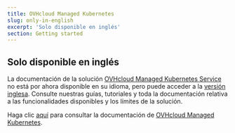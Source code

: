 ```yaml
---
title: OVHcloud Managed Kubernetes
slug: only-in-english
excerpt: 'Solo disponible en inglés'
section: Getting started
---
```


## Solo disponible en inglés

La documentación de la solución [OVHcloud Managed Kubernetes Service](https://www.ovh.es/public-cloud/kubernetes/) no está por ahora disponible en su idioma, pero puede acceder a la [versión inglesa](https://docs.ovh.com/gb/en/kubernetes/). Consulte nuestras guías, tutoriales y toda la documentación relativa a las funcionalidades disponibles y los límites de la solución.

Haga clic [aquí](https://docs.ovh.com/gb/en/kubernetes/) para consultar la documentación de [OVHcloud Managed Kubernetes](https://www.ovh.es/public-cloud/kubernetes/).
